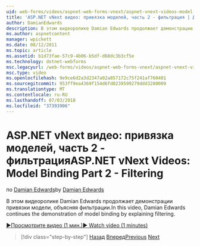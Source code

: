 ```yaml
---
uid: web-forms/videos/aspnet-web-forms-vnext/aspnet-vnext-videos-model-binding-part-2-filtering
title: 'ASP.NET vNext видео: привязка моделей, часть 2 - фильтрация | Документация Майкрософт'
author: DamianEdwards
description: В этом видеоролике Damian Edwards продолжает демонстрации привязки модели, объясняя фильтрации.
ms.author: aspnetcontent
manager: wpickett
ms.date: 08/12/2011
ms.topic: article
ms.assetid: b1d73fae-57c9-4b06-b5df-d68dc3b3cf5e
ms.technology: dotnet-webforms
msc.legacyurl: /web-forms/videos/aspnet-web-forms-vnext/aspnet-vnext-videos-model-binding-part-2-filtering
msc.type: video
ms.openlocfilehash: 9e9ce6d2a3d2347a02a857172c75f241af760401
ms.sourcegitcommit: 953ff9ea4369f154d6fd0239599279ddd3280009
ms.translationtype: MT
ms.contentlocale: ru-RU
ms.lasthandoff: 07/03/2018
ms.locfileid: "37393906"
---
```

<a name="aspnet-vnext-videos-model-binding-part-2---filtering"></a><span data-ttu-id="b45ea-103">ASP.NET vNext видео: привязка моделей, часть 2 - фильтрация</span><span class="sxs-lookup"><span data-stu-id="b45ea-103">ASP.NET vNext Videos: Model Binding Part 2 - Filtering</span></span>
====================
<span data-ttu-id="b45ea-104">по [Damian Edwards](https://github.com/DamianEdwards)</span><span class="sxs-lookup"><span data-stu-id="b45ea-104">by [Damian Edwards](https://github.com/DamianEdwards)</span></span>

<span data-ttu-id="b45ea-105">В этом видеоролике Damian Edwards продолжает демонстрации привязки модели, объясняя фильтрации.</span><span class="sxs-lookup"><span data-stu-id="b45ea-105">In this video, Damian Edwards continues the demonstration of model binding by explaining filtering.</span></span>

[<span data-ttu-id="b45ea-106">&#9654;Просмотрите видео (1 мин.)</span><span class="sxs-lookup"><span data-stu-id="b45ea-106">&#9654; Watch video (1 minutes)</span></span>](https://channel9.msdn.com/Blogs/ASP-NET-Site-Videos/aspnet-vnext-videos-model-binding-part-2-filtering)

> [!div class="step-by-step"]
> <span data-ttu-id="b45ea-107">[Назад](aspnet-vnext-videos-model-binding-part-1-selecting-data.md)
> [Вперед](aspnet-vnext-videos-model-binding-part-3-updating.md)</span><span class="sxs-lookup"><span data-stu-id="b45ea-107">[Previous](aspnet-vnext-videos-model-binding-part-1-selecting-data.md)
[Next](aspnet-vnext-videos-model-binding-part-3-updating.md)</span></span>
